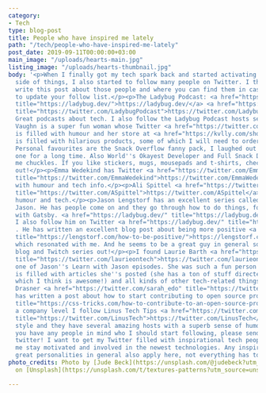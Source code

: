 ```yaml
---
category:
- Tech
type: blog-post
title: People who have inspired me lately
path: "/tech/people-who-have-inspired-me-lately"
post_date: 2019-09-11T00:00:00+03:00
main_image: "/uploads/hearts-main.jpg"
listing_image: "/uploads/hearts-thumbnail.jpg"
body: '<p>When I finally got my tech spark back and started activating on the tech
  side of things, I also started to follow many people on Twitter. I thought I''d
  write this post about those people and where you can find them in case you want
  to update your follow list.</p><p>The Ladybug Podcast: <a href="https://ladybug.dev/"
  title="https://ladybug.dev/">https://ladybug.dev/</a> <a href="https://twitter.com/LadybugPodcast"
  title="https://twitter.com/LadybugPodcast">https://twitter.com/LadybugPodcast</a>
  Great podcasts about tech. I also follow the Ladybug Podcast hosts separately.</p><p>Kelly
  Vaughn is a super fun woman whose Twitter <a href="https://twitter.com/kvlly" title="https://twitter.com/kvlly">https://twitter.com/kvlly</a>
  is filled with humour and her store at <a href="https://kvlly.com/shop" title="https://kvlly.com/shop">https://kvlly.com/shop</a>
  is filled with hilarious products, some of which I will need to order at some point.
  Personal favourites are the Snack Overflow fanny pack, I laughed out loud at this
  one for a long time. Also World''s Okayest Developer and Full Snack Developer gave
  me chuckles. If you like stickers, mugs, mousepads and t-shirts, check her store
  out!</p><p>Emma Wedekind has Twitter <a href="https://twitter.com/EmmaWedekind"
  title="https://twitter.com/EmmaWedekind">https://twitter.com/EmmaWedekind</a> filled
  with humour and tech info.</p><p>Ali Spittel <a href="https://twitter.com/ASpittel"
  title="https://twitter.com/ASpittel">https://twitter.com/ASpittel</a> also spreads
  humour and tech.</p><p>Jason Lengstorf has an excellent series called Learn with
  Jason. He has people come on and they go through how to do things, for example,
  with Gatsby. <a href="https://ladybug.dev/" title="https://ladybug.dev/">https://www.twitch.tv/jlengstorf</a>
  I also follow him on Twitter <a href="https://ladybug.dev/" title="https://ladybug.dev/">https://twitter.com/jlengstorf</a>
  . He has written an excellent blog post about being more positive <a href="https://lengstorf.com/how-to-be-positive/"
  title="https://lengstorf.com/how-to-be-positive/">https://lengstorf.com/how-to-be-positive/</a>,
  which resonated with me. And he seems to be a great guy in general so check his
  blog and Twitch series out!</p><p>I found Laurie Barth <a href="https://twitter.com/laurieontech"
  title="https://twitter.com/laurieontech">https://twitter.com/laurieontech</a> from
  one of Jason''s Learn with Jason episodes. She was such a fun person and her Twitter
  is filled with articles she''s posted (she has a ton of stuff directed at newbies,
  which I think is awesome!) and all kinds of other tech-related things.</p><p>Sarah
  Drasner <a href="https://twitter.com/sarah_edo" title="https://twitter.com/sarah_edo">https://twitter.com/sarah_edo</a>
  has written a post about how to start contributing to open source project <a href="https://css-tricks.com/how-to-contribute-to-an-open-source-project/"
  title="https://css-tricks.com/how-to-contribute-to-an-open-source-project/">https://css-tricks.com/how-to-contribute-to-an-open-source-project/</a></p><p>On
  a company level I follow Linus Tech Tips <a href="https://twitter.com/LinusTech"
  title="https://twitter.com/LinusTech">https://twitter.com/LinusTech</a> I like their
  style and they have several amazing hosts with a superb sense of humour.</p><p>If
  you have any people in mind who I should start following, please send me links at
  twitter! I want to get my Twitter filled with inspirational tech people to help
  me stay motivated and involved in the newest technologies. Any inspirational or
  great personalities in general also apply here, not everything has to be about tech.</p>'
photo_credits: Photo by [Jude Beck](https://unsplash.com/@judebeck?utm_source=unsplash&utm_medium=referral&utm_content=creditCopyText)
  on [Unsplash](https://unsplash.com/t/textures-patterns?utm_source=unsplash&utm_medium=referral&utm_content=creditCopyText)

---
```

